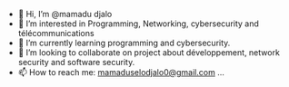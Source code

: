 - 👋 Hi, I’m @mamadu djalo
- 👀 I’m interested in Programming, Networking, cybersecurity and télécommunications
- 🌱 I’m currently learning programming and cybersecurity.
- 💞️ I’m looking to collaborate on project about développement, network security and software security.
- 📫 How to reach me: mamaduselodjalo0@gmail.com ...


<!---
mamadu-sdjalo/mamadu-sdjalo is a ✨ special ✨ repository because its `README.md` (this file) appears on your GitHub profile.
You can click the Preview link to take a look at your changes.
--->

